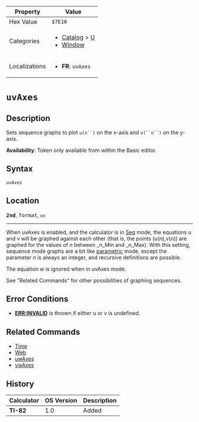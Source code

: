| Property      | Value |
|---------------|-------|
| Hex Value     | `$7E10`|
| Categories    | <ul><li>[Catalog](<../categories/Catalog.md>) > [U](<../categories/Catalog.md#U>)</li><li>[Window](<../categories/Window.md>)</li></ul> |
| Localizations | <ul><li><b>FR</b>: `uvAxes`</li></ul> |

# `uvAxes`

## Description
Sets sequence graphs to plot `u(n``)` on the x-axis and `v(``n``)` on the y-axis.


<b>Availability</b>: Token only available from within the Basic editor.

## Syntax
`uvAxes`

## Location
<tt><kbd><b>2nd</b></kbd></tt>, <kbd>format</kbd>, `uv`
<hr>

When uvAxes is enabled, and the calculator is in [Seq](/seq-mode) mode, the equations u and v will be graphed against each other (that is, the points (u(_n_),v(_n_)) are graphed for the values of _n_ between _n_Min and _n_Max). With this setting, sequence mode graphs are a bit like [parametric](/param) mode, except the parameter _n_ is always an integer, and recursive definitions are possible.

The equation w is ignored when in uvAxes mode.

See "Related Commands" for other possibilities of graphing sequences.

## Error Conditions

*   **[ERR:INVALID](/errors#invalid)** is thrown if either u or v is undefined.

## Related Commands

*   [Time](/time)
*   [Web](/web)
*   [uwAxes](/uwaxes)
*   [vwAxes](/vwaxes)

## History
| Calculator | OS Version | Description |
|------------|------------|-------------|
| <b>TI-82</b> | 1.0 | Added |


